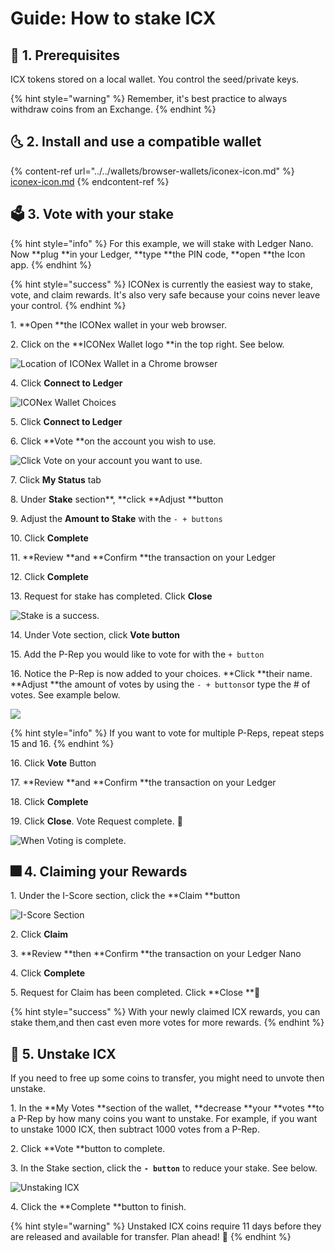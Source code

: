 # Guide: How to stake ICX

## :checkered_flag: 1. Prerequisites

ICX tokens stored on a local wallet. You control the seed/private keys. 

{% hint style="warning" %}
Remember, it's best practice to always withdraw coins from an Exchange.
{% endhint %}

## :last_quarter_moon_with_face: 2. Install and use a compatible wallet

{% content-ref url="../../wallets/browser-wallets/iconex-icon.md" %}
[iconex-icon.md](../../wallets/browser-wallets/iconex-icon.md)
{% endcontent-ref %}

## :ballot_box: 3. Vote with your stake

{% hint style="info" %}
For this example, we will stake with Ledger Nano. Now **plug **in your Ledger, **type **the PIN code, **open **the Icon app.
{% endhint %}

{% hint style="success" %}
ICONex is currently the easiest way to stake, vote, and claim rewards. It's also very safe because your coins never leave your control.
{% endhint %}

1\. **Open **the ICONex wallet in your web browser.

2\. Click on the **ICONex Wallet logo **in the top right. See below.

![Location of ICONex Wallet in a Chrome browser](../../.gitbook/assets/icx1.PNG)

4\. Click **Connect to Ledger**

![ICONex Wallet Choices](../../.gitbook/assets/icx2.PNG)

5\. Click **Connect to Ledger**

6\. Click **Vote **on the account you wish to use.

![Click Vote on your account you want to use.](../../.gitbook/assets/icx3.PNG)

7\. Click **My Status** tab

8\. Under **Stake** section**, **click **Adjust **button

9\. Adjust the **Amount to Stake** with the `- + buttons`

10\. Click **Complete**

11\. **Review **and **Confirm **the transaction on your Ledger

12\. Click **Complete**

13\. Request for stake has completed. Click **Close**

![Stake is a success.](../../.gitbook/assets/icx-stake-complete.png)

14\. Under Vote section, click **Vote button**

15\. Add the P-Rep you would like to vote for with the `+ button`

16\. Notice the P-Rep is now added to your choices. **Click **their name. **Adjust **the amount of votes by using the `- + buttons`or type the # of votes. See example below.

![](../../.gitbook/assets/icx-voting.png)

{% hint style="info" %}
 If you want to vote for multiple P-Reps, repeat steps 15 and 16.
{% endhint %}

16\. Click **Vote** Button

17\. **Review **and **Confirm **the transaction on your Ledger

18\. Click **Complete**

19\. Click **Close**. Vote Request complete. :tada: 

![When Voting is complete.](../../.gitbook/assets/icx-vote-complete.png)

## :fireworks: 4. Claiming your Rewards

1\. Under the I-Score section, click the **Claim **button

![I-Score Section](../../.gitbook/assets/icx-score.png)

2\. Click **Claim**

3\. **Review **then **Confirm **the transaction on your Ledger Nano

4\. Click **Complete**

5\. Request for Claim has been completed. Click **Close **:tada: 

{% hint style="success" %}
With your newly claimed ICX rewards, you can stake them,and then cast even more votes for more rewards.
{% endhint %}

## :checkered_flag: 5. Unstake ICX

If you need to free up some coins to transfer, you might need to unvote then unstake.

1\. In the **My Votes **section of the wallet, **decrease **your **votes **to a P-Rep by how many coins you want to unstake. For example, if you want to unstake 1000 ICX, then subtract 1000 votes from a P-Rep.

2\. Click **Vote **button to complete.

3\. In the Stake section, click the **`- button`** to reduce your stake. See below.

![Unstaking ICX](../../.gitbook/assets/icx-unstake.png)

4\. Click the **Complete **button to finish.

{% hint style="warning" %}
Unstaked ICX coins require 11 days before they are released and available for transfer. Plan ahead! :robot: 
{% endhint %}
